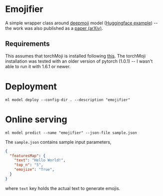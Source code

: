 # Emojifier
A simple wrapper class around [deepmoji](https://deepmoji.mit.edu/) model ([Huggingface example](https://github.com/huggingface/torchMoji)) -- the work was also published as a [paper (arXiv)](https://arxiv.org/pdf/1708.00524.pdf).

## Requirements
This assumes that torchMoji is installed following [this](https://github.com/huggingface/torchMoji). The torchMoji installation was tested with an older version of pytorch (1.0.1) -- I wasn't able to run it with 1.6.1 or newer.

# Deployment
```shell script
ml model deploy --config-dir . --description "emojifier"
```

# Online serving

```shell script
ml model predict --name "emojifier" --json-file sample.json
```

The `sample.json` contains sample input parameters,
```json
{
  "featuresMap": {
    "text": "Hello World!",
    "top_n": "5",
    "emojize": "True",
  }
}
```
where `text` key holds the actual text to generate emojis.
